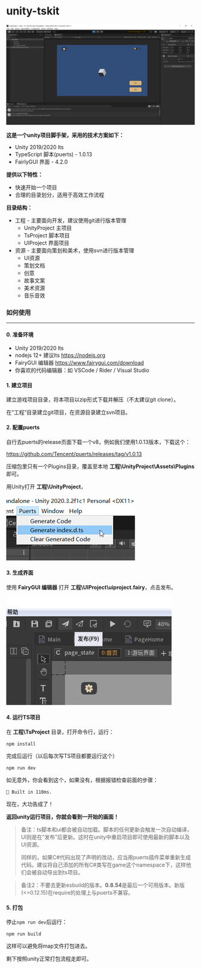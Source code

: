 
# unity-tskit


![screenshot](README.assets/screenshot.png)

**这是一个unity项目脚手架，采用的技术方案如下：**

* Unity 2019/2020 lts
* TypeScript 脚本(puerts) - 1.0.13
* FairlyGUI 界面 - 4.2.0



**提供以下特性：**

* 快速开始一个项目
* 合理的目录划分，适用于高效工作流程



**目录结构：**

* 工程 - 主要面向开发，建议使用git进行版本管理
  * UnityProject 主项目
  * TsProject 脚本项目
  * UIProject 界面项目
* 资源 - 主要面向策划和美术，使用svn进行版本管理
  * UI资源
  * 策划文档
  * 创意
  * 故事文案
  * 美术资源
  * 音乐音效





### 如何使用

----------------------------------

#### 0. 准备环境

* Unity 2019/2020 lts
* nodejs 12+ 建议lts  https://nodejs.org
* FairyGUI 编辑器 https://www.fairygui.com/download
* 你喜欢的代码编辑器：如 VSCode / Rider / Visual Studio



#### 1. 建立项目

建立游戏项目目录，将本项目以zip形式下载并解压（不太建议git clone）。

在“工程”目录建立git项目，在资源目录建立svn项目。



#### 2. 配置puerts

自行去puerts的release页面下载一个v8，例如我们使用1.0.13版本，下载这个：

https://github.com/Tencent/puerts/releases/tag/v1.0.13

压缩包里只有一个Plugins目录，覆盖至本地 **工程\UnityProject\Assets\Plugins** 即可。



用Unity打开 **工程\UnityProject**，

![screenshot-1](README.assets/screenshot-1.png)



#### 3. 生成界面

使用 **FairyGUI 编辑器** 打开 **工程\UIProject\uiproject.fairy**，点击发布。

![screenshot-2](README.assets/screenshot-2.png)



#### 4. 运行TS项目

在 **工程\TsProject** 目录，打开命令行，运行：

```shell
npm install
```

完成后运行（以后每次写TS项目都要运行这个）

```shell
npm run dev
```

如无意外，你会看到这个，如果没有，根据报错检查前面的步骤：

```shell
🔨 Built in 110ms.
```

现在，大功告成了！

**返回unity运行项目，你就会看到一开始的画面！**



> 备注：ts脚本和ui都会被自动加载。脚本的任何更新会触发一次自动编译，UI则是在“发布”后更新。这时在unity中重启项目即可使用最新的脚本以及UI资源。
>
> 同样的，如果C#代码出现了声明的改动，应当用puerts插件菜单重新生成代码。建议将自己添加的所有C#类写在game这个namespace下，这样他们会被自动导出到ts项目。



>  备注2：不要去更新esbuild的版本。**0.8.54**是最后一个可用版本。新版(<=0.12.15)在require的处理上与puerts不兼容。



#### 5. 打包

停止`npm run dev`后运行：

```
npm run build
```

这样可以避免将map文件打包进去。

剩下按照unity正常打包流程走即可。

